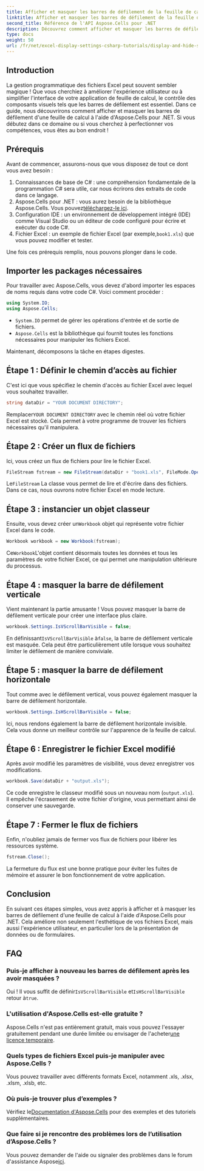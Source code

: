```yaml
---
title: Afficher et masquer les barres de défilement de la feuille de calcul
linktitle: Afficher et masquer les barres de défilement de la feuille de calcul
second_title: Référence de l'API Aspose.Cells pour .NET
description: Découvrez comment afficher et masquer les barres de défilement dans les feuilles de calcul Excel à l'aide d'Aspose.Cells pour .NET avec ce didacticiel détaillé et facile à suivre.
type: docs
weight: 50
url: /fr/net/excel-display-settings-csharp-tutorials/display-and-hide-scroll-bars-of-worksheet/
---
```

## Introduction

La gestion programmatique des fichiers Excel peut souvent sembler magique ! Que vous cherchiez à améliorer l'expérience utilisateur ou à simplifier l'interface de votre application de feuille de calcul, le contrôle des composants visuels tels que les barres de défilement est essentiel. Dans ce guide, nous découvrirons comment afficher et masquer les barres de défilement d'une feuille de calcul à l'aide d'Aspose.Cells pour .NET. Si vous débutez dans ce domaine ou si vous cherchez à perfectionner vos compétences, vous êtes au bon endroit !

## Prérequis

Avant de commencer, assurons-nous que vous disposez de tout ce dont vous avez besoin :

1. Connaissances de base de C# : une compréhension fondamentale de la programmation C# sera utile, car nous écrirons des extraits de code dans ce langage.
2.  Aspose.Cells pour .NET : vous aurez besoin de la bibliothèque Aspose.Cells. Vous pouvez[téléchargez-le ici](https://releases.aspose.com/cells/net/).
3. Configuration IDE : un environnement de développement intégré (IDE) comme Visual Studio ou un éditeur de code configuré pour écrire et exécuter du code C#.
4.  Fichier Excel : un exemple de fichier Excel (par exemple,`book1.xls`) que vous pouvez modifier et tester.

Une fois ces prérequis remplis, nous pouvons plonger dans le code.

## Importer les packages nécessaires

Pour travailler avec Aspose.Cells, vous devez d'abord importer les espaces de noms requis dans votre code C#. Voici comment procéder :

```csharp
using System.IO;
using Aspose.Cells;
```

- `System.IO` permet de gérer les opérations d'entrée et de sortie de fichiers.
- `Aspose.Cells` est la bibliothèque qui fournit toutes les fonctions nécessaires pour manipuler les fichiers Excel.

Maintenant, décomposons la tâche en étapes digestes.

## Étape 1 : Définir le chemin d’accès au fichier

C'est ici que vous spécifiez le chemin d'accès au fichier Excel avec lequel vous souhaitez travailler.


```csharp
string dataDir = "YOUR DOCUMENT DIRECTORY";
```
  
 Remplacer`YOUR DOCUMENT DIRECTORY` avec le chemin réel où votre fichier Excel est stocké. Cela permet à votre programme de trouver les fichiers nécessaires qu'il manipulera.

## Étape 2 : Créer un flux de fichiers

Ici, vous créez un flux de fichiers pour lire le fichier Excel.


```csharp
FileStream fstream = new FileStream(dataDir + "book1.xls", FileMode.Open);
```
  
 Le`FileStream` La classe vous permet de lire et d'écrire dans des fichiers. Dans ce cas, nous ouvrons notre fichier Excel en mode lecture.

## Étape 3 : instancier un objet classeur

 Ensuite, vous devez créer un`Workbook` objet qui représente votre fichier Excel dans le code.


```csharp
Workbook workbook = new Workbook(fstream);
```
  
 Ce`Workbook`L'objet contient désormais toutes les données et tous les paramètres de votre fichier Excel, ce qui permet une manipulation ultérieure du processus.

## Étape 4 : masquer la barre de défilement verticale

Vient maintenant la partie amusante ! Vous pouvez masquer la barre de défilement verticale pour créer une interface plus claire.


```csharp
workbook.Settings.IsVScrollBarVisible = false;
```
  
 En définissant`IsVScrollBarVisible` à`false`, la barre de défilement verticale est masquée. Cela peut être particulièrement utile lorsque vous souhaitez limiter le défilement de manière conviviale.

## Étape 5 : masquer la barre de défilement horizontale

Tout comme avec le défilement vertical, vous pouvez également masquer la barre de défilement horizontale.


```csharp
workbook.Settings.IsHScrollBarVisible = false;
```
  
Ici, nous rendons également la barre de défilement horizontale invisible. Cela vous donne un meilleur contrôle sur l'apparence de la feuille de calcul.

## Étape 6 : Enregistrer le fichier Excel modifié

Après avoir modifié les paramètres de visibilité, vous devez enregistrer vos modifications. 


```csharp
workbook.Save(dataDir + "output.xls");
```
  
Ce code enregistre le classeur modifié sous un nouveau nom (`output.xls`). Il empêche l'écrasement de votre fichier d'origine, vous permettant ainsi de conserver une sauvegarde.

## Étape 7 : Fermer le flux de fichiers

Enfin, n'oubliez jamais de fermer vos flux de fichiers pour libérer les ressources système.


```csharp
fstream.Close();
```
  
La fermeture du flux est une bonne pratique pour éviter les fuites de mémoire et assurer le bon fonctionnement de votre application.

## Conclusion

En suivant ces étapes simples, vous avez appris à afficher et à masquer les barres de défilement d'une feuille de calcul à l'aide d'Aspose.Cells pour .NET. Cela améliore non seulement l'esthétique de vos fichiers Excel, mais aussi l'expérience utilisateur, en particulier lors de la présentation de données ou de formulaires. 

## FAQ

### Puis-je afficher à nouveau les barres de défilement après les avoir masquées ?  
 Oui ! Il vous suffit de définir`IsVScrollBarVisible` et`IsHScrollBarVisible` retour à`true`.

### L'utilisation d'Aspose.Cells est-elle gratuite ?  
 Aspose.Cells n'est pas entièrement gratuit, mais vous pouvez l'essayer gratuitement pendant une durée limitée ou envisager de l'acheter[une licence temporaire](https://purchase.aspose.com/temporary-license/).

### Quels types de fichiers Excel puis-je manipuler avec Aspose.Cells ?  
Vous pouvez travailler avec différents formats Excel, notamment .xls, .xlsx, .xlsm, .xlsb, etc.

### Où puis-je trouver plus d’exemples ?  
 Vérifiez le[Documentation d'Aspose.Cells](https://reference.aspose.com/cells/net/) pour des exemples et des tutoriels supplémentaires.

### Que faire si je rencontre des problèmes lors de l’utilisation d’Aspose.Cells ?  
 Vous pouvez demander de l'aide ou signaler des problèmes dans le forum d'assistance Aspose[ici](https://forum.aspose.com/c/cells/9).